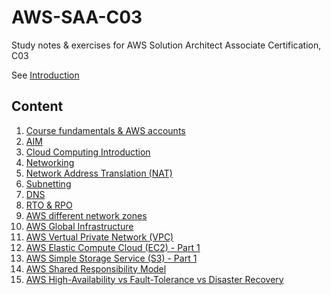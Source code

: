 # AWS-SAA-C03
Study notes &amp; exercises for AWS Solution Architect Associate Certification, C03

See [Introduction](./00-introduction.md)

## Content
 1. [Course fundamentals & AWS accounts](./01-course-fundamentals-and-aws-accounts.md)
 2. [AIM](./02-iam.md)
 3. [Cloud Computing Introduction](./03-cloud-computing-introduction.md)
 4. [Networking](./04-networking.md)
 5. [Network Address Translation (NAT)](./05-nat.md)
 6. [Subnetting](./06-subnetting.md)
 7. [DNS](./07-dns.md)
 8. [RTO & RPO](./08-rpo-rto.md)
 9. [AWS different network zones](./09-aws-different-network-zones.md)
 10. [AWS Global Infrastructure](./10-aws-global-infrastructure.md)
 11. [AWS Vertual Private Network (VPC)](./11-aws-vpc.md)
 12. [AWS Elastic Compute Cloud (EC2) - Part 1](./12-ec2-part1.md)
 13. [AWS Simple Storage Service (S3) - Part 1](./13-aws-s3-part1.md)
 14. [AWS Shared Responsibility Model](./14-aws-shared-responsibility-model.md)
 15. [AWS High-Availability vs Fault-Tolerance vs Disaster Recovery](./15-aws-ha-ft-dr.md)
